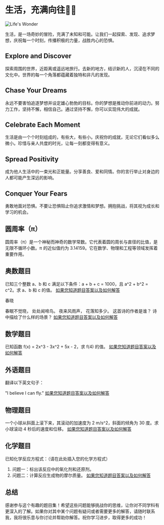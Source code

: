 # 生活，充满向往:call_me_hand::call_me_hand:

![Life's Wonder]([https://your-image-url.com/your-image.jpg](https://raw.githubusercontent.com/Yu9191/-/main/nv2.png))

生活，是一场奇妙的冒险，充满了未知和可能。让我们一起探索、发现、追求梦想，庆祝每一个时刻，传播积极的力量，战胜内心的恐惧。

## Explore and Discover

探索周围的世界，近距离或遥远地旅行。去新的地方，结识新的人，沉浸在不同的文化中。世界的每一个角落都蕴藏着独特和非凡的发现。

## Chase Your Dreams

永远不要害怕追逐梦想并设定雄心勃勃的目标。你的梦想是推动你前进的动力。努力工作，坚持不懈，相信自己。通过坚持不懈，你可以实现伟大的成就。

## Celebrate Each Moment

生活是由一个个时刻组成的，有些大，有些小。庆祝你的成就，无论它们看似多么微小。珍惜与亲人共度的时光，让每一刻都变得有意义。

## Spread Positivity

成为他人生活中的一束光和正能量。分享善良、爱和同情。你的言行举止对身边的人都可能产生深远的影响。

## Conquer Your Fears

勇敢地面对恐惧。不要让恐惧阻止你追求激情和梦想。拥抱挑战，将其视为成长和学习的机会。

## 圆周率（π）

圆周率（π）是一个神秘而神奇的数学常数。它代表着圆的周长与直径的比值，是无限不循环小数。π 的近似值约为 3.14159。它在数学、物理和工程等领域发挥着重要作用。

## 奥数题目

已知三个整数 a、b 和 c 满足以下条件：a + b + c = 1000，且 a^2 + b^2 = c^2。求 a、b 和 c 的值。
[如果您知道题目答案以及如何解答](https://t.me/ios151)


春晓

春眠不觉晓，
处处闻啼鸟。
夜来风雨声，
花落知多少。
这首诗的作者是谁？
诗中描绘了什么样的场景？
[如果您知道题目答案以及如何解答](https://t.me/ios151)

## 数学题目

已知函数 f(x) = 2x^3 - 3x^2 + 5x - 2，求 f(4) 的值。
[如果您知道题目答案以及如何解答](https://t.me/ios151)

## 外语题目

翻译以下英文句子：

"I believe I can fly."
[如果您知道题目答案以及如何解答](https://t.me/ios151)

## 物理题目

一个小球从斜面上滚下来，其滚动的加速度为 2 m/s^2，斜面的倾角为 30 度。求小球滚动 4 秒后的速度和位移。
[如果您知道题目答案以及如何解答](https://t.me/ios151)

## 化学题目

已知化学反应方程式：（请在此处插入您的化学方程式）

1. 问题一：标出该反应中的氧化剂和还原剂。
2. 问题二：计算反应生成物的摩尔质量。
[如果您知道题目答案以及如何解答](https://t.me/ios151)

## 总结

感谢参与这个有趣的题目集！希望这些问题能够挑战你的思维，让你对不同学科有更深入的了解。如果你对其中某个问题有疑问或者需要更多的解答，请随时联系我，我将很乐意与你讨论并帮助你解答。祝你学习进步，取得更多的成功！


